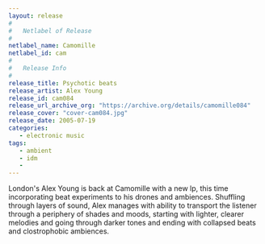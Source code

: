 ```yaml
---
layout: release
#
#   Netlabel of Release
#
netlabel_name: Camomille
netlabel_id: cam
#
#   Release Info
#
release_title: Psychotic beats
release_artist: Alex Young
release_id: cam084
release_url_archive_org: "https://archive.org/details/camomille084"
release_cover: "cover-cam084.jpg"
release_date: 2005-07-19
categories:
   - electronic music
tags:
   - ambient
   - idm
   - 
---
```

London's Alex Young is back at Camomille with a new lp, this time incorporating beat experiments to his drones and ambiences. Shuffling through layers of sound, Alex manages with ability to transport the listener through a periphery of shades and moods, starting with lighter, clearer melodies and going through darker tones and ending with collapsed beats and clostrophobic ambiences.
